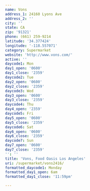 ```yaml
---
name: Vons
address_1: 24160 Lyons Ave
address_2: ''
city: ''
state: CA
zip: '91321'
phone: (661) 259-9214
latitude: '34.377424'
longitude: '-118.557071'
category: Supermarket
website: 'http://www.vons.com/'
active: ''
daycode1: Mon
day1_open: '0600'
day1_close: '2359'
daycode2: Tue
day2_open: '0600'
day2_close: '2359'
daycode3: Wed
day3_open: '0600'
day3_close: '2359'
daycode4: Thu
day4_open: '2359'
daycode5: Fri
day5_open: '0600'
day5_close: '2359'
daycode6: Sat
day6_open: '0600'
day6_close: '2359'
daycode7: Sun
day7_open: '0600'
day7_close: '2359'
'': ''
title: 'Vons, Food Oasis Los Angeles'
uri: /supermarket/vons2416/
formatted_daycode1: Monday
formatted_day1_open: 6am
formatted_day1_close: '11:59pm'

---
```

